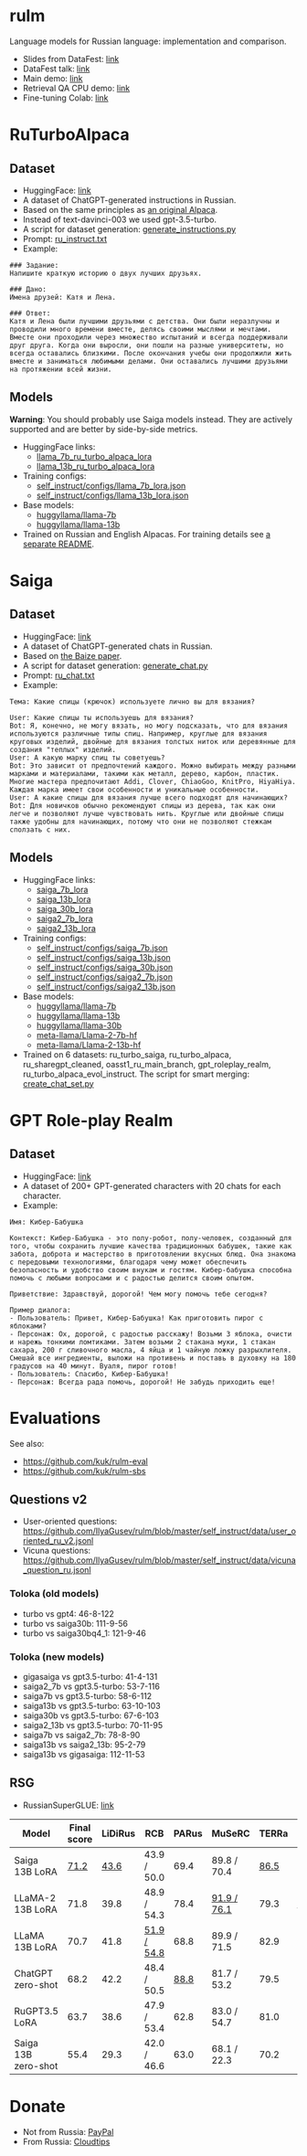 # rulm

Language models for Russian language: implementation and comparison.

* Slides from DataFest: [link](https://docs.google.com/presentation/d/1lPXJoLOYMTt6T6h33TrggtRPm9nUTlp9fPDxIuiNGT4)
* DataFest talk: [link](https://www.youtube.com/watch?v=YqKCk8_dNpQ)
* Main demo: [link](https://huggingface.co/spaces/IlyaGusev/saiga_7b)
* Retrieval QA CPU demo: [link](https://huggingface.co/spaces/IlyaGusev/saiga_13b_llamacpp_retrieval_qa)
* Fine-tuning Colab: [link](https://colab.research.google.com/github/IlyaGusev/rulm/blob/master/self_instruct/tune_llama_7b.ipynb)

# RuTurboAlpaca

## Dataset

* HuggingFace: [link](https://huggingface.co/datasets/IlyaGusev/ru_turbo_alpaca)
* A dataset of ChatGPT-generated instructions in Russian.
* Based on the same principles as [an original Alpaca](https://crfm.stanford.edu/2023/03/13/alpaca.html).
* Instead of text-davinci-003 we used gpt-3.5-turbo.
* A script for dataset generation: [generate_instructions.py](https://github.com/IlyaGusev/rulm/blob/master/self_instruct/src/data_processing/generate_instructions.py)
* Prompt: [ru_instruct.txt](https://github.com/IlyaGusev/rulm/blob/master/self_instruct/external_prompts/ru_instruct.txt)
* Example:
```
### Задание:
Напишите краткую историю о двух лучших друзьях.

### Дано:
Имена друзей: Катя и Лена.

### Ответ:
Катя и Лена были лучшими друзьями с детства. Они были неразлучны и проводили много времени вместе, делясь своими мыслями и мечтами. Вместе они проходили через множество испытаний и всегда поддерживали друг друга. Когда они выросли, они пошли на разные университеты, но всегда оставались близкими. После окончания учебы они продолжили жить вместе и заниматься любимыми делами. Они оставались лучшими друзьями на протяжении всей жизни.
```

## Models

**Warning**: You should probably use Saiga models instead. They are actively supported and are better by side-by-side metrics.

* HuggingFace links:
  * [llama_7b_ru_turbo_alpaca_lora](https://huggingface.co/IlyaGusev/llama_7b_ru_turbo_alpaca_lora)
  * [llama_13b_ru_turbo_alpaca_lora](https://huggingface.co/IlyaGusev/llama_13b_ru_turbo_alpaca_lora)
* Training configs:
  * [self_instruct/configs/llama_7b_lora.json](https://github.com/IlyaGusev/rulm/blob/master/self_instruct/configs/llama_7b_lora.json)
  * [self_instruct/configs/llama_13b_lora.json](https://github.com/IlyaGusev/rulm/blob/master/self_instruct/configs/llama_13b_lora.json)
* Base models:
  * [huggyllama/llama-7b](https://huggingface.co/huggyllama/llama-7b)
  * [huggyllama/llama-13b](https://huggingface.co/huggyllama/llama-13b)
* Trained on Russian and English Alpacas. For training details see [a separate README](https://github.com/IlyaGusev/rulm/blob/master/self_instruct/README.md).

# Saiga

## Dataset
* HuggingFace: [link](https://huggingface.co/datasets/IlyaGusev/ru_turbo_saiga)
* A dataset of ChatGPT-generated chats in Russian.
* Based on [the Baize paper](https://arxiv.org/abs/2304.01196).
* A script for dataset generation: [generate_chat.py](https://github.com/IlyaGusev/rulm/blob/master/self_instruct/src/data_processing/generate_chat.py)
* Prompt: [ru_chat.txt](https://github.com/IlyaGusev/rulm/blob/master/self_instruct/external_prompts/ru_chat.txt)
* Example:
```
Тема: Какие спицы (крючок) используете лично вы для вязания?

User: Какие спицы ты используешь для вязания?
Bot: Я, конечно, не могу вязать, но могу подсказать, что для вязания используются различные типы спиц. Например, круглые для вязания круговых изделий, двойные для вязания толстых ниток или деревянные для создания "теплых" изделий.
User: А какую марку спиц ты советуешь?
Bot: Это зависит от предпочтений каждого. Можно выбирать между разными марками и материалами, такими как металл, дерево, карбон, пластик. Многие мастера предпочитают Addi, Clover, ChiaoGoo, KnitPro, HiyaHiya. Каждая марка имеет свои особенности и уникальные особенности.
User: А какие спицы для вязания лучше всего подходят для начинающих?
Bot: Для новичков обычно рекомендуют спицы из дерева, так как они легче и позволяют лучше чувствовать нить. Круглые или двойные спицы также удобны для начинающих, потому что они не позволяют стежкам сползать с них.
```

## Models
* HuggingFace links:
  * [saiga_7b_lora](https://huggingface.co/IlyaGusev/saiga_7b_lora)
  * [saiga_13b_lora](https://huggingface.co/IlyaGusev/saiga_13b_lora)
  * [saiga_30b_lora](https://huggingface.co/IlyaGusev/saiga_30b_lora)
  * [saiga2_7b_lora](https://huggingface.co/IlyaGusev/saiga2_7b_lora)
  * [saiga2_13b_lora](https://huggingface.co/IlyaGusev/saiga2_13b_lora)
* Training configs:
  * [self_instruct/configs/saiga_7b.json](https://github.com/IlyaGusev/rulm/blob/master/self_instruct/configs/saiga_7b.json)
  * [self_instruct/configs/saiga_13b.json](https://github.com/IlyaGusev/rulm/blob/master/self_instruct/configs/saiga_13b.json)
  * [self_instruct/configs/saiga_30b.json](https://github.com/IlyaGusev/rulm/blob/master/self_instruct/configs/saiga_30b.json)
  * [self_instruct/configs/saiga2_7b.json](https://github.com/IlyaGusev/rulm/blob/master/self_instruct/configs/saiga2_7b.json)
  * [self_instruct/configs/saiga2_13b.json](https://github.com/IlyaGusev/rulm/blob/master/self_instruct/configs/saiga2_13b.json)
* Base models:
  * [huggyllama/llama-7b](https://huggingface.co/huggyllama/llama-7b)
  * [huggyllama/llama-13b](https://huggingface.co/huggyllama/llama-13b)
  * [huggyllama/llama-30b](https://huggingface.co/huggyllama/llama-30b)
  * [meta-llama/Llama-2-7b-hf](https://huggingface.co/meta-llama/Llama-2-7b-hf)
  * [meta-llama/Llama-2-13b-hf](https://huggingface.co/meta-llama/Llama-2-13b-hf)
* Trained on 6 datasets: ru_turbo_saiga, ru_turbo_alpaca, ru_sharegpt_cleaned, oasst1_ru_main_branch, gpt_roleplay_realm, ru_turbo_alpaca_evol_instruct. The script for smart merging: [create_chat_set.py](https://github.com/IlyaGusev/rulm/blob/master/self_instruct/src/data_processing/create_chat_set.py)


# GPT Role-play Realm
## Dataset
* HuggingFace: [link](https://huggingface.co/datasets/IlyaGusev/gpt_roleplay_realm)
* A dataset of 200+ GPT-generated characters with 20 chats for each character.
* Example:
```
Имя: Кибер-Бабушка

Контекст: Кибер-Бабушка - это полу-робот, полу-человек, созданный для того, чтобы сохранить лучшие качества традиционных бабушек, такие как забота, доброта и мастерство в приготовлении вкусных блюд. Она знакома с передовыми технологиями, благодаря чему может обеспечить безопасность и удобство своим внукам и гостям. Кибер-бабушка способна помочь с любыми вопросами и с радостью делится своим опытом.

Приветствие: Здравствуй, дорогой! Чем могу помочь тебе сегодня?

Пример диалога:
- Пользователь: Привет, Кибер-Бабушка! Как приготовить пирог с яблоками?
- Персонаж: Ох, дорогой, с радостью расскажу! Возьми 3 яблока, очисти и нарежь тонкими ломтиками. Затем возьми 2 стакана муки, 1 стакан сахара, 200 г сливочного масла, 4 яйца и 1 чайную ложку разрыхлителя. Смешай все ингредиенты, выложи на противень и поставь в духовку на 180 градусов на 40 минут. Вуаля, пирог готов!
- Пользователь: Спасибо, Кибер-Бабушка!
- Персонаж: Всегда рада помочь, дорогой! Не забудь приходить еще!
```

# Evaluations

See also:
* https://github.com/kuk/rulm-eval
* https://github.com/kuk/rulm-sbs

## Questions v2
* User-oriented questions: https://github.com/IlyaGusev/rulm/blob/master/self_instruct/data/user_oriented_ru_v2.jsonl
* Vicuna questions: https://github.com/IlyaGusev/rulm/blob/master/self_instruct/data/vicuna_question_ru.jsonl

### Toloka (old models)
* turbo vs gpt4: 46-8-122
* turbo vs saiga30b: 111-9-56
* turbo vs saiga30bq4_1: 121-9-46

### Toloka (new models)
* gigasaiga vs gpt3.5-turbo: 41-4-131
* saiga2_7b vs gpt3.5-turbo: 53-7-116
* saiga7b vs gpt3.5-turbo: 58-6-112
* saiga13b vs gpt3.5-turbo: 63-10-103
* saiga30b vs gpt3.5-turbo: 67-6-103
* saiga2_13b vs gpt3.5-turbo: 70-11-95
* saiga7b vs saiga2_7b: 78-8-90
* saiga13b vs saiga2_13b: 95-2-79
* saiga13b vs gigasaiga: 112-11-53

## RSG
* RussianSuperGLUE: [link](https://russiansuperglue.com/leaderboard/2)

| Model | Final score 	| LiDiRus |	RCB | PARus | MuSeRC | TERRa |	RUSSE |	RWSD | DaNetQA | RuCoS |
|-------|--------------|---------|-----|-------|--------|-------|-------|------|---------|-------|
| Saiga 13B LoRA | <ins>71.2</ins> | <ins>43.6</ins> | 43.9 / 50.0 | 69.4 | 89.8 / 70.4 | <ins>86.5</ins> | 72.8 | 71.4 | 86.2 | <ins>85.0 / 83.0</ins> |
| LLaMA-2 13B LoRA | 71.8 | 39.8 | 48.9 / 54.3 | 78.4 | <ins>91.9 / 76.1</ins> | 79.3 | <ins>74.0</ins> | 71.4 | <ins>90.7</ins> | 78.0 / 76.0 |
| LLaMA 13B LoRA | 70.7 | 41.8 | <ins>51.9 / 54.8</ins> | 68.8 | 89.9 / 71.5 | 82.9 | 72.5 | 71.4 | 86.6 | 79.0 / 77.2 |
| ChatGPT zero-shot | 68.2 | 42.2 | 48.4 / 50.5 | <ins>88.8</ins> | 81.7 / 53.2 | 79.5 | 59.6 | 71.4 | 87.8 | 68.0 / 66.7 | 
| RuGPT3.5 LoRA | 63.7 | 38.6 | 47.9 / 53.4 | 62.8 | 83.0 / 54.7 | 81.0 | 59.7 | 63.0 | 80.1 | 70.0 / 67.2 |
| Saiga 13B zero-shot | 55.4 | 29.3 | 42.0 / 46.6 | 63.0 | 68.1 / 22.3 | 70.2 | 56.5 | 67.5 | 76.3 | 47.0 / 45.8 |


# Donate

* Not from Russia: [PayPal](https://www.paypal.com/donate/?hosted_button_id=PGFLNZYQWU5MS)
* From Russia: [Cloudtips](https://pay.cloudtips.ru/p/ea94d893)






